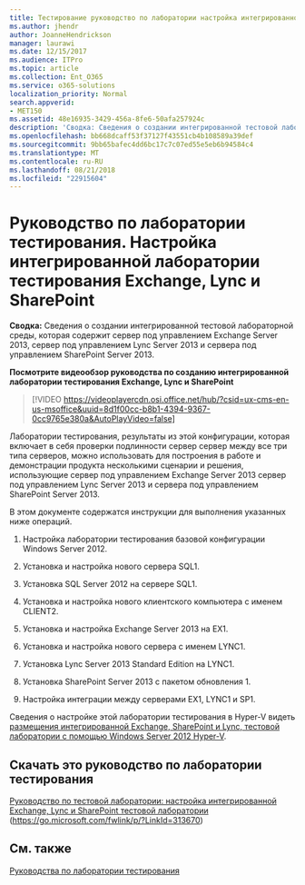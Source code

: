 ```yaml
---
title: Тестирование руководство по лаборатории настройка интегрированной Exchange, Lync и SharePoint тестовой лаборатории
ms.author: jhendr
author: JoanneHendrickson
manager: laurawi
ms.date: 12/15/2017
ms.audience: ITPro
ms.topic: article
ms.collection: Ent_O365
ms.service: o365-solutions
localization_priority: Normal
search.appverid:
- MET150
ms.assetid: 48e16935-3429-456a-8fe6-50afa257924c
description: 'Сводка: Сведения о создании интегрированной тестовой лабораторной среды, которая содержит сервер под управлением Exchange Server 2013, сервер под управлением Lync Server 2013 и сервера под управлением SharePoint Server 2013.'
ms.openlocfilehash: bb668dcaff53f37127f43551cb4b108589a39def
ms.sourcegitcommit: 9bb65bafec4dd6bc17c7c07ed55e5eb6b94584c4
ms.translationtype: MT
ms.contentlocale: ru-RU
ms.lasthandoff: 08/21/2018
ms.locfileid: "22915604"
---
```

# <a name="test-lab-guide-configure-an-integrated-exchange-lync-and-sharepoint-test-lab"></a>Руководство по лаборатории тестирования. Настройка интегрированной лаборатории тестирования Exchange, Lync и SharePoint

 **Сводка:** Сведения о создании интегрированной тестовой лабораторной среды, которая содержит сервер под управлением Exchange Server 2013, сервер под управлением Lync Server 2013 и сервера под управлением SharePoint Server 2013.
 
**Посмотрите видеообзор руководства по созданию интегрированной лаборатории тестирования Exchange, Lync и SharePoint**

> [!VIDEO https://videoplayercdn.osi.office.net/hub/?csid=ux-cms-en-us-msoffice&uuid=8d1f00cc-b8b1-4394-9367-0cc9765e380a&AutoPlayVideo=false]
 
Лаборатории тестирования, результаты из этой конфигурации, которая включает в себя проверки подлинности сервер сервер между все три типа серверов, можно использовать для построения в работе и демонстрации продукта несколькими сценарии и решения, использующие сервер под управлением Exchange Server 2013 сервер под управлением Lync Server 2013 и сервера под управлением SharePoint Server 2013.
  
В этом документе содержатся инструкции для выполнения указанных ниже операций.
  
1. Настройка лаборатории тестирования базовой конфигурации Windows Server 2012.
    
2. Установка и настройка нового сервера SQL1.
    
3. Установка SQL Server 2012 на сервере SQL1.
    
4. Установка и настройка нового клиентского компьютера с именем CLIENT2.
    
5. Установка и настройка Exchange Server 2013 на EX1.
    
6. Установка и настройка нового сервера с именем LYNC1.
    
7. Установка Lync Server 2013 Standard Edition на LYNC1.
    
8. Установка SharePoint Server 2013 с пакетом обновления 1.
    
9. Настройка интеграции между серверами EX1, LYNC1 и SP1.
    
Сведения о настройке этой лаборатории тестирования в Hyper-V видеть [размещения интегрированной Exchange, SharePoint и Lync, тестовой лаборатории с помощью Windows Server 2012 Hyper-V](https://social.technet.microsoft.com/wiki/contents/articles/18483.hosting-the-integrated-exchange-lync-and-sharepoint-test-lab-with-windows-server-2012-hyper-v.aspx).
  
## <a name="download-the-test-lab-guide"></a>Скачать это руководство по лаборатории тестирования

[Руководство по тестовой лаборатории: настройка интегрированной Exchange, Lync и SharePoint тестовой лаборатории](https://go.microsoft.com/fwlink/p/?LinkId=313670) (https://go.microsoft.com/fwlink/p/?LinkId=313670)
  
## <a name="see-also"></a>См. также

[Руководства по лаборатории тестирования](https://go.microsoft.com/fwlink/p/?LinkId=202817)




